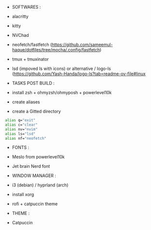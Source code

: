 - SOFTWARES : 
- alacritty 
- kitty 
- NVChad
- neofetch/fastfetch (https://github.com/sameemul-haque/dotfiles/tree/mocha/.config/fastfetch)
- tmux + tmuxinator
- lsd (impoved ls with icons) or alternative / logo-ls (https://github.com/Yash-Handa/logo-ls?tab=readme-ov-file#linux


- TASKS POST BUILD : 
- install zsh + ohmyzsh/ohmyposh + powerlevel10k
- create aliases
- create a Gitted directory
```bash
alias q="exit"
alias c="clear"
alias nv="nvim"
alias ls="lsd" 
alias nf="neofetch"
```

- FONTS : 
- Meslo from powerlevel10k 
- Jet brain Nerd font 


- WINDOW MANAGER :
- i3 (debian) / hyprland (arch) 
- install xorg
- rofi + catpuccin theme 


- THEME : 
- Catpuccin



